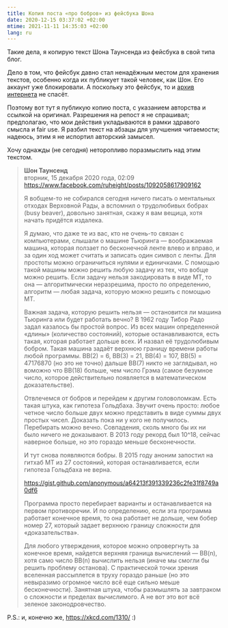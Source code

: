 ```yaml
---
title: Копия поста «про бобров» из фейсбука Шона
date: 2020-12-15 03:37:02 +02:00
mtime: 2021-11-11 14:35:03 +02:00
lang: ru
---
```


Такие дела, я копирую текст Шона Таунсенда из фейсбука в свой типа блог.

Дело в том, что фейсбук давно стал ненадёжным местом для хранения текстов, особенно когда их публикует такой человек, как Шон. Его аккаунт уже блокировали. А поскольку это фейсбук, то и [архив интернета](https://archive.org) не спасёт.

Поэтому вот тут я публикую копию поста, с указанием авторства и ссылкой на оригинал. Разрешения на репост я не спрашивал; предполагаю, что мои действия укладываются в рамки здравого смысла и fair use. Я разбил текст на абзацы для улучшения читаемости; надеюсь, этим я не испортил авторский замысел.

Хочу однажды (не сегодня) неторопливо поразмыслить над этим текстом.

> **Шон Таунсенд**\
> вторник, 15 декабря 2020 года, 02:09\
> <https://www.facebook.com/ruheight/posts/1092058617909162>
>
> Я вобщем-то не собирался сегодня ничего писать о ментальных отходах Верховной Рады, а вспомнил о трудолюбивых бобрах (busy beaver), довольно занятная, скажу я вам вещица, хотя начать придётся издалека.
>
> Я думаю, что даже те из вас, кто не очень-то связан с компьютерами, слышали о машине Тьюринга — воображаемая машина, которая ползает по бесконечной ленте влево и вправо, и за один ход может считать и записать один символ с ленты. Для простоты можно ограничиться нулями и единичками. С помощью такой машины можно решить любую задачу из тех, что вобще можно решить. Если задачу нельзя закодировать в виде МТ, то она — алгоритмически неразрешима, просто по определению, алгоритм — любая задача, которую можно решить с помощью МТ.
>
> Важная задача, которую решить нельзя — остановится ли машина Тьюринга или будет работать вечно? В 1962 году Тибор Радо задал казалось бы простой вопрос. Из всех машин определенной «длины» (количество состояний), которые останавливаются, есть такая, которая работает дольше всех. И назвал её трудолюбивым бобром. Такая машина задаёт верхнюю границу времени работы любой программы. BB(2) = 6, BB(3) = 21, BB(4) = 107, BB(5) = 47176870 (но это не точно) дальше BB(7) никто не заглядывал, но воможно что BB(18) больше, чем число Грэма (самое безумное число, которое действительно появляется в математическом доказательстве).
>
> Отвлечемся от бобров и перейдем к другим головоломкам. Есть такая штука, как гипотеза Гольдбаха. Звучит очень просто: любое четное число больше двух можно представить в виде суммы двух простых чисел. Доказать пока ни у кого не получилось. Перебирать можно вечно. Совпадения, сколь много бы их ни было ничего не доказывают. В 2013 году рекорд был 10^18, сейчас наверное больше, но это гораздо меньше бесконечности.
>
> И тут снова появляются бобры. В 2015 году аноним запостил на гитхаб МТ из 27 состояний, которая останавливается, если гипотеза Гольдбаха не верна.
>
> <https://gist.github.com/anonymous/a64213f391339236c2fe31f8749a0df6>
>
> Программа просто перебирает варианты и останавливается на первом противоречии. И по определению, если эта программа работает конечное время, то она работает не дольше, чем бобер номер 27, который задает верхнюю границу сложности для «доказательства».
>
> Для любого утверждения, которое можно опровергнуть за конечное время, найдется верхняя граница вычислений — BB(n), хотя само число BB(n) вычислить нельзя (иначе мы смогли бы решить проблему останова). С практической точки зрения вселенная рассыплется в труху гораздо раньше (но это невыразимо огромное число всё еще сильно меьше бесконечности). Занятная штука, чтобы размышлять за завтраком о сложности и пределах вычислимого. А не вот это вот всё зеленое законодровчество.

P.S.: и, конечно же, <https://xkcd.com/1310/> :)
